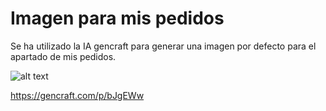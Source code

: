 # Imagen para mis pedidos

Se ha utilizado la IA gencraft para generar una imagen por defecto para el apartado de mis pedidos.

![alt text](image-15.png)

https://gencraft.com/p/bJgEWw
